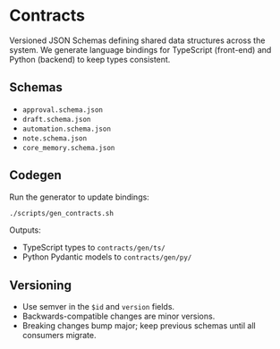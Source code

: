 # Contracts

Versioned JSON Schemas defining shared data structures across the system. We generate language bindings for TypeScript (front-end) and Python (backend) to keep types consistent.

## Schemas
- `approval.schema.json`
- `draft.schema.json`
- `automation.schema.json`
- `note.schema.json`
- `core_memory.schema.json`

## Codegen
Run the generator to update bindings:

```bash
./scripts/gen_contracts.sh
```

Outputs:
- TypeScript types to `contracts/gen/ts/`
- Python Pydantic models to `contracts/gen/py/`

## Versioning
- Use semver in the `$id` and `version` fields.
- Backwards-compatible changes are minor versions.
- Breaking changes bump major; keep previous schemas until all consumers migrate.
